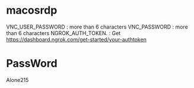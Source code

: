 # macosrdp
VNC_USER_PASSWORD : more than 6 characters 
VNC_PASSWORD      : more than 6 characters
NGROK_AUTH_TOKEN. : Get https://dashboard.ngrok.com/get-started/your-authtoken

# PassWord
Alone215
